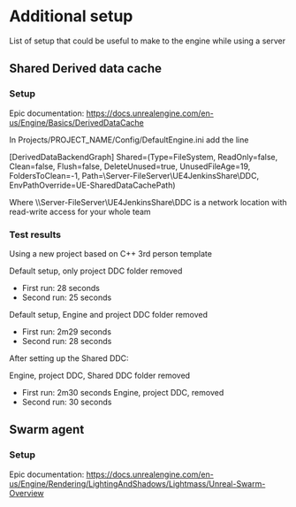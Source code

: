 # Additional setup

List of setup that could be useful to make to the engine while using a server

## Shared Derived data cache

### Setup
Epic documentation:
https://docs.unrealengine.com/en-us/Engine/Basics/DerivedDataCache

In Projects/PROJECT_NAME/Config/DefaultEngine.ini add the line

[DerivedDataBackendGraph]
Shared=(Type=FileSystem, ReadOnly=false, Clean=false, Flush=false, DeleteUnused=true, UnusedFileAge=19, FoldersToClean=-1, Path=\\Server-FileServer\UE4JenkinsShare\DDC, EnvPathOverride=UE-SharedDataCachePath)

Where \\\\Server-FileServer\UE4JenkinsShare\DDC is a network location with read-write access for your whole team

### Test results

Using a new project based on C++ 3rd person template

Default setup, only project DDC folder removed
- First run: 28 seconds
- Second run: 25 seconds

Default setup, Engine and project DDC folder removed
- First run: 2m29 seconds
- Second run: 28 seconds

After setting up the Shared DDC:

Engine, project DDC, Shared DDC folder removed
- First run: 2m30 seconds
Engine, project DDC, removed
- Second run: 30 seconds

## Swarm agent

### Setup
Epic documentation:
https://docs.unrealengine.com/en-us/Engine/Rendering/LightingAndShadows/Lightmass/Unreal-Swarm-Overview